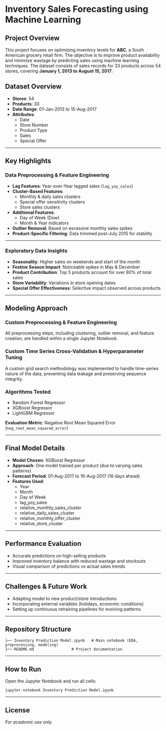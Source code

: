 # Inventory Sales Forecasting using Machine Learning

## Project Overview
This project focuses on optimizing inventory levels for **ABC**, a South American grocery retail firm. The objective is to improve product availability and minimize wastage by predicting sales using machine learning techniques. The dataset consists of sales records for 33 products across 54 stores, covering **January 1, 2013 to August 15, 2017**.

## Dataset Overview
- **Stores**: 54  
- **Products**: 33  
- **Date Range**: 01-Jan-2013 to 15-Aug-2017  
- **Attributes**:
  - Date
  - Store Number
  - Product Type
  - Sales
  - Special Offer

---

## Key Highlights

### Data Preprocessing & Feature Engineering
- **Lag Features**: Year-over-Year lagged sales (`lag_yoy_sales`)
- **Cluster-Based Features**:
  - Monthly & daily sales clusters
  - Special offer sensitivity clusters
  - Store sales clusters
- **Additional Features**:
  - Day of Week (Dow)
  - Month & Year indicators
- **Outlier Removal**: Based on excessive monthly sales spikes
- **Product-Specific Filtering**: Data trimmed post-July 2015 for stability

---

### Exploratory Data Insights
- **Seasonality**: Higher sales on weekends and start of the month
- **Festive Season Impact**: Noticeable spikes in May & December
- **Product Contribution**: Top 5 products account for over 80% of total sales
- **Store Variability**: Variations in store opening dates
- **Special Offer Effectiveness**: Selective impact observed across products

---

## Modeling Approach

### Custom Preprocessing & Feature Engineering
All preprocessing steps, including clustering, outlier removal, and feature creation, are handled within a single Jupyter Notebook.

### Custom Time Series Cross-Validation & Hyperparameter Tuning
A custom grid search methodology was implemented to handle time-series nature of the data, preventing data leakage and preserving sequence integrity.

### Algorithms Tested
- Random Forest Regressor
- XGBoost Regressor
- LightGBM Regressor

**Evaluation Metric**: Negative Root Mean Squared Error (`neg_root_mean_squared_error`)

---

## Final Model Details
- **Model Chosen**: XGBoost Regressor
- **Approach**: One model trained per product (due to varying sales patterns)
- **Forecast Period**: 01-Aug-2017 to 16-Aug-2017 (16 days ahead)
- **Features Used**:
  - Year
  - Month
  - Day of Week
  - lag_yoy_sales
  - relative_monthly_sales_cluster
  - relative_daily_sales_cluster
  - relative_monthly_offer_cluster
  - relative_store_cluster

---

## Performance Evaluation
- Accurate predictions on high-selling products
- Improved inventory balance with reduced wastage and stockouts
- Visual comparison of predictions vs actual sales trends

---

## Challenges & Future Work
- Adapting model to new product/store introductions
- Incorporating external variables (holidays, economic conditions)
- Setting up continuous retraining pipelines for evolving patterns

---

## Repository Structure
```
├── Inventory Prediction Model.ipynb   # Main notebook (EDA, preprocessing, modeling)
├── README.md                 # Project documentation
```

---

## How to Run
Open the Jupyter Notebook and run all cells:
   ```
   jupyter notebook Inventory Prediction Model.ipynb
   ```

---

## License
*For academic use only.*
